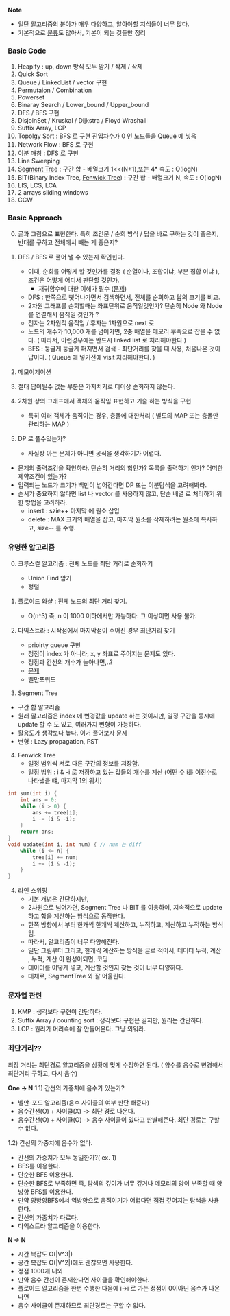 **Note**
- 일단 알고리즘의 분야가 매우 다양하고, 알아야할 지식들이 너무 많다.
- 기본적으로 [분류](https://www.acmicpc.net/problem/tags)도 많아서, 기본이 되는 것들만 정리

### Basic Code
1. Heapify : up, down 방식 모두 암기 / 삭제 / 삭제
2. Quick Sort 
3. Queue / LinkedList / vector 구현
4. Permutaion / Combination 
5. Powerset
6. Binaray Search / Lower_bound / Upper_bound
7. DFS / BFS 구현
8. DisjoinSet / Kruskal / Dijkstra / Floyd Wrashall
9. Suffix Array, LCP
10. Topolgy Sort : BFS 로 구현 진입차수가 0 인 노드들을 Queue 에 넣음
11. Network Flow : BFS 로 구현
12. 이분 매칭 : DFS 로 구현
13. Line Sweeping
14. [Segment Tree](https://www.acmicpc.net/blog/view/9) : 구간 합 - 배열크기 1<<(N+1),또는 4* 속도 : O(logN)
15. BIT(Binary Index Tree, [Fenwick Tree](https://www.acmicpc.net/blog/view/21)) : 구간 합 - 배열크기 N, 속도 : O(logN)
16. LIS, LCS, LCA
17. 2 arrays sliding windows
18. CCW

### Basic Approach

0. 글과 그림으로 표현한다. 특히 조건문 / 순회 방식 / 답을 바로 구하는 것이 좋은지, 반대를 구하고 전체에서 빼는 게 좋은지?
1. DFS / BFS 로 풀어 낼 수 있는지 확인힌다.
     - 이때, 순회를 어떻게 할 것인가를 결정 ( 순열이나, 조합이냐, 부분 집합 이냐 ), 조건은 어떻게 어디서 판단할 것인가.
        - 재귀함수에 대한 이해가 필수 ([문제](https://www.acmicpc.net/problem/14888))
     - DFS : 한쪽으로 뻣어나가면서 검색하면서, 전체를 순회하고 답의 크기를 비교.
     - 2차원 그래프를 순회할때는 좌표단위로 움직일것인가? 단순히 Node 와 Node 를 연결해서 움직일 것인가 ?
     - 전자는 2차원적 움직임 / 후자는 1차원으로 next 로 
     - 노드의 개수가 10,000 개를 넘어가면, 2중 배열을 메모리 부족으로 잡을 수 없다.
       ( 따라서, 이런경우에는 반드시 linked list 로 처리해야한다.)
     - BFS : 둥굴게 둥굴게 퍼지면서 검색 - 최단거리를 찾을 때 사용, 처음나온 것이 답이다.
       ( Queue 에 넣기전에 visit 처리해야한다. )
   
2. 메모이제이션
3. 절대 답이될수 없는 부분은 가지치기로 더이상 순회하지 않는다.
4. 2차원 상의 그래프에서 객체의 움직임 표현하고 기술 하는 방식을 구현
     - 특히 여러 객체가 움직이는 경우, 충돌에 대한처리 ( 별도의 MAP 또는 충돌만 관리하는 MAP )
5. DP 로 풀수있는가? 
     - 사실상 아는 문제가 아니면 공식을 생각하기가 어렵다.

* 문제의 출력조건을 확인하라. 단순히 거리의 합인가? 목록을 출력하기 인가? 어떠한 제약조건이 있는가?
* 입력되는 노드가 크기가 백만이 넘어간다면 DP 또는 이분탐색을 고려해봐라.
* 순서가 중요하지 않다면 list 나 vector 를 사용하지 않고, 단순 배열 로 처리하기 위한 방법을 고려하라.
    - insert : szie++ 마지막 에 원소 삽입
    - delete : MAX 크기의 배열을 잡고, 마지막 원소를 삭제하려는 원소에 복사하고, size-- 를 수행.

### 유명한 알고리즘

0. 크루스컬 알고리즘 : 전체 노드를 최단 거리로 순회하기
   - Union Find 암기
   - 정렬

1. 플로이드 와샬 : 전체 노드의 최단 거리 찾기.
   - O(n^3) 즉, n 이 1000 이하에서만 가능하다. 그 이상이면 사용 불가.

2. 다익스트라 : 시작점에서 마지막점이 주어진 경우 최단거리 찾기 
   - prioirty queue 구현
   - 정점이 index 가 아니라, x, y 좌표로 주어지는 문제도 있다.
   - 정점과 간선의 개수가 늘아나면,..?
   - [문제](https://www.acmicpc.net/problem/1753)
   - 벨만포워드

3. Segment Tree
  - 구간 합 알고리즘
  - 원래 알고리즘은 index 에 변경값을 update 하는 것이지만, 일정 구간을 동시에 update 할 수 도 있고, 여러가지 변형이 가능하다.
  - 활용도가 생각보다 높다. 이거 풀어보자 [문제](https://www.acmicpc.net/problem/3392)
  - 변형 : Lazy propagation, PST

4. Fenwick Tree
   - 일정 범위씩 서로 다른 구간의 정보를 저장함.
   - 일정 범위 : i & -i 로 저장하고 있는 값들의 개수를 계산 (어떤 수 i를 이진수로 나타냈을 떄, 마지막 1의 위치)
   
```c
int sum(int i) {
    int ans = 0;
    while (i > 0) {
        ans += tree[i];
        i -= (i & -i);
    }
    return ans;
}
void update(int i, int num) { // num 는 diff 
    while (i <= n) {
        tree[i] += num;
        i += (i & -i);
    }
}
```

4. 라인 스위핑
   - 기본 개념은 간단하지만, 
   - 2차원으로 넘어가면, Segment Tree 나 BIT 를 이용하여, 지속적으로 update 하고 합을 계산하는 방식으로 동작한다.
   - 한쪽 방향에서 부터 한개씩 한개씩 계산하고, 누적하고, 계산하고 누적하는 방식임.
   - 따라서, 알고리즘이 너무 다양해진다.
   - 일단 그림부터 그리고, 한개씩 계산하는 방식을 글로 적어서, 데이터 누적, 계산 , 누적, 계산 이 완성이되면, 코딩
   - 데이터를 어떻게 넣고, 계산할 것인지 찾는 것이 너무 다양하다.
   - 대체로, SegmentTree 와 잘 어울린다. 
  
 
### 문자열 관련 

1. KMP : 생각보다 구현이 간단하다.
2. Suffix Array / counting sort : 생각보다 구현은 길지만, 원리는 간단하다.
3. LCP : 원리가 머리속에 잘 안들어온다. 그냥 외워라. 


### 최단거리??

최장 거리는 최단경로 알고리즘을 상황에 맞게 수정하면 된다.
( 양수를 음수로 변경해서 최단거리 구하고, 다시 음수)

**One -> N**
1.1) 간선의 가중치에 음수가 있는가?
- 벨만-포드 알고리즘(음수 사이클의 여부 판단 해준다)
- 음수간선(O) + 사이클(X) -> 최단 경로 나온다.
- 음수간선(O) + 사이클(O) -> 음수 사이클이 있다고 판별해준다. 최단 경로는 구할 수 없다.

1.2) 간선의 가중치에 음수가 없다.
- 간선의 가중치가 모두 동일한가?( ex. 1)
- BFS를 이용한다.
- 단순한 BFS 이용한다.
- 단순한 BFS로 부족하면 즉, 탐색의 깊이가 너무 깊거나 메모리의 양이 부족할 때 양방향 BFS를 이용한다.
- 만약 양방향BFS에서 역방향으로 움직이기가 어렵다면 점점 깊어지는 탐색을 사용한다.
- 간선의 가중치가 다르다.
- 다익스트라 알고리즘을 이용한다.

**N -> N**
- 시간 복잡도 O(|V^3|)
- 공간 복잡도 O(|V^2|)에도 괜찮으면 사용한다.
- 정점 1000개 내외
- 만약 음수 간선이 존재한다면 사이클을 확인해야한다.
- 플로이드 알고리즘을 한번 수행한 다음에 i->i 로 가는 정점이 0이아닌 음수가 나온다면
- 음수 사이클이 존재하므로 최단경로는 구할 수 없다.


